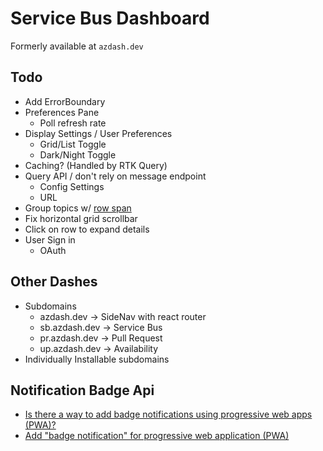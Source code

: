 # Service Bus Dashboard

Formerly available at `azdash.dev`

## Todo

* Add ErrorBoundary
* Preferences Pane
  * Poll refresh rate
* Display Settings / User Preferences
  * Grid/List Toggle
  * Dark/Night Toggle
* Caching? (Handled by RTK Query)
* Query API / don't rely on message endpoint
  * Config Settings
  * URL
* Group topics w/ [row span](https://github.com/mui-org/material-ui-x/issues/207)
* Fix horizontal grid scrollbar
* Click on row to expand details
* User Sign in
  * OAuth

## Other Dashes

* Subdomains
  * azdash.dev -> SideNav with react router
  * sb.azdash.dev -> Service Bus
  * pr.azdash.dev -> Pull Request
  * up.azdash.dev -> Availability
* Individually Installable subdomains

## Notification Badge Api

* [Is there a way to add badge notifications using progressive web apps (PWA)?](https://stackoverflow.com/q/45377604/1366033)
* [Add "badge notification" for progressive web application (PWA)](https://stackoverflow.com/q/46549206/1366033)


